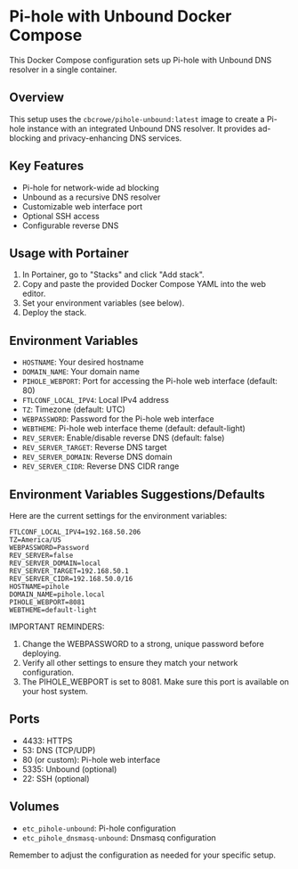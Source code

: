 # Pi-hole with Unbound Docker Compose

This Docker Compose configuration sets up Pi-hole with Unbound DNS resolver in a single container.

## Overview

This setup uses the `cbcrowe/pihole-unbound:latest` image to create a Pi-hole instance with an integrated Unbound DNS resolver. It provides ad-blocking and privacy-enhancing DNS services.

## Key Features

- Pi-hole for network-wide ad blocking
- Unbound as a recursive DNS resolver
- Customizable web interface port
- Optional SSH access
- Configurable reverse DNS

## Usage with Portainer

1. In Portainer, go to "Stacks" and click "Add stack".
2. Copy and paste the provided Docker Compose YAML into the web editor.
3. Set your environment variables (see below).
4. Deploy the stack.

## Environment Variables

- `HOSTNAME`: Your desired hostname
- `DOMAIN_NAME`: Your domain name
- `PIHOLE_WEBPORT`: Port for accessing the Pi-hole web interface (default: 80)
- `FTLCONF_LOCAL_IPV4`: Local IPv4 address
- `TZ`: Timezone (default: UTC)
- `WEBPASSWORD`: Password for the Pi-hole web interface
- `WEBTHEME`: Pi-hole web interface theme (default: default-light)
- `REV_SERVER`: Enable/disable reverse DNS (default: false)
- `REV_SERVER_TARGET`: Reverse DNS target
- `REV_SERVER_DOMAIN`: Reverse DNS domain
- `REV_SERVER_CIDR`: Reverse DNS CIDR range

## Environment Variables Suggestions/Defaults

Here are the current settings for the environment variables:

```
FTLCONF_LOCAL_IPV4=192.168.50.206
TZ=America/US
WEBPASSWORD=Password
REV_SERVER=false
REV_SERVER_DOMAIN=local
REV_SERVER_TARGET=192.168.50.1
REV_SERVER_CIDR=192.168.50.0/16
HOSTNAME=pihole
DOMAIN_NAME=pihole.local
PIHOLE_WEBPORT=8081
WEBTHEME=default-light
```

IMPORTANT REMINDERS:
1. Change the WEBPASSWORD to a strong, unique password before deploying.
2. Verify all other settings to ensure they match your network configuration.
3. The PIHOLE_WEBPORT is set to 8081. Make sure this port is available on your host system.


## Ports

- 4433: HTTPS
- 53: DNS (TCP/UDP)
- 80 (or custom): Pi-hole web interface
- 5335: Unbound (optional)
- 22: SSH (optional)

## Volumes

- `etc_pihole-unbound`: Pi-hole configuration
- `etc_pihole_dnsmasq-unbound`: Dnsmasq configuration

Remember to adjust the configuration as needed for your specific setup.
